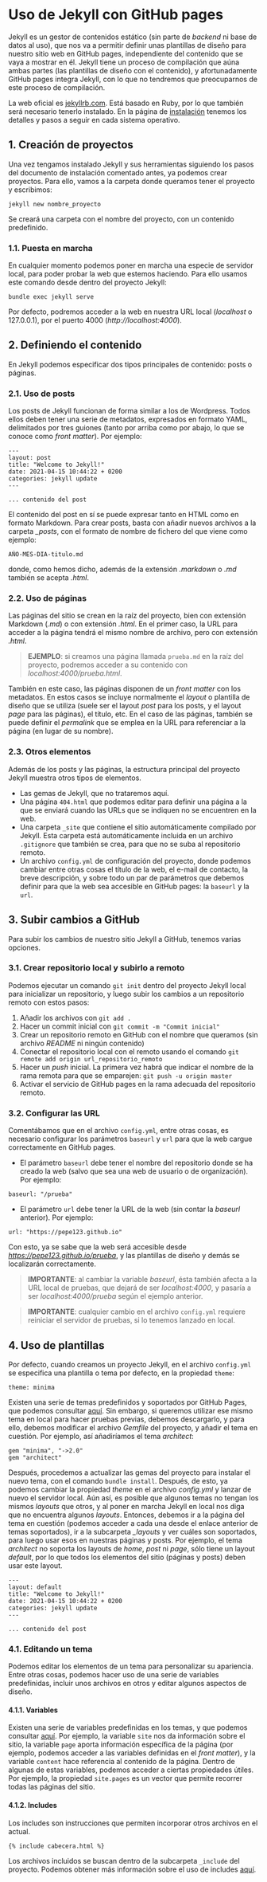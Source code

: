 # Uso de Jekyll con GitHub pages

Jekyll es un gestor de contenidos estático (sin parte de *backend* ni base de datos al uso), que nos va a permitir definir unas plantillas de diseño para nuestro sitio web en GitHub pages, independiente del contenido que se vaya a mostrar en él. Jekyll tiene un proceso de compilación que aúna ambas partes (las plantillas de diseño con el contenido), y afortunadamente GitHub pages integra Jekyll, con lo que no tendremos que preocuparnos de este proceso de compilación.

La web oficial es [jekyllrb.com](https://jekyllrb.com). Está basado en Ruby, por lo que también será necesario tenerlo instalado. En la página de [instalación](https://jekyllrb.com/docs/installation) tenemos los detalles y pasos a seguir en cada sistema operativo.

## 1. Creación de proyectos

Una vez tengamos instalado Jekyll y sus herramientas siguiendo los pasos del documento de instalación comentado antes, ya podemos crear proyectos. Para ello, vamos a la carpeta donde queramos tener el proyecto y escribimos:

```
jekyll new nombre_proyecto
```

Se creará una carpeta con el nombre del proyecto, con un contenido predefinido.

### 1.1. Puesta en marcha

En cualquier momento podemos poner en marcha una especie de servidor local, para poder probar la web que estemos haciendo. Para ello usamos este comando desde dentro del proyecto Jekyll:

```
bundle exec jekyll serve
```

Por defecto, podremos acceder a la web en nuestra URL local (*localhost* o 127.0.0.1), por el puerto 4000 (*http://localhost:4000*). 

## 2. Definiendo el contenido

En Jekyll podemos especificar dos tipos principales de contenido: posts o páginas.

### 2.1. Uso de posts

Los posts de Jekyll funcionan de forma similar a los de Wordpress. Todos ellos deben tener una serie de metadatos, expresados en formato YAML, delimitados por tres guiones (tanto por arriba como por abajo, lo que se conoce como *front matter*). Por ejemplo:

```
---
layout: post
title: "Welcome to Jekyll!"
date: 2021-04-15 10:44:22 + 0200
categories: jekyll update
---

... contenido del post
```

El contenido del post en sí se puede expresar tanto en HTML como en formato Markdown. Para crear posts, basta con añadir nuevos archivos a la carpeta *_posts*, con el formato de nombre de fichero del que viene como ejemplo:

```
AÑO-MES-DIA-titulo.md
```

donde, como hemos dicho, además de la extensión *.markdown* o *.md* también se acepta *.html*.

### 2.2. Uso de páginas

Las páginas del sitio se crean en la raíz del proyecto, bien con extensión Markdown (*.md*) o con extensión *.html*. En el primer caso, la URL para acceder a la página tendrá el mismo nombre de archivo, pero con extensión *.html*.

> **EJEMPLO**: si creamos una página llamada `prueba.md` en la raíz del proyecto, podremos acceder a su contenido con *localhost:4000/prueba.html*.

También en este caso, las páginas disponen de un *front matter* con los metadatos. En estos casos se incluye normalmente el *layout* o plantilla de diseño que se utiliza (suele ser el layout *post* para los posts, y el layout *page* para las páginas), el título, etc. En el caso de las páginas, también se puede definir el *permalink* que se emplea en la URL para referenciar a la página (en lugar de su nombre).

### 2.3. Otros elementos

Además de los posts y las páginas, la estructura principal del proyecto Jekyll muestra otros tipos de elementos.

* Las gemas de Jekyll, que no trataremos aquí.
* Una página `404.html` que podemos editar para definir una página a la que se enviará cuando las URLs que se indiquen no se encuentren en la web.
* Una carpeta `_site` que contiene el sitio automáticamente compilado por Jekyll. Esta carpeta está automáticamente incluida en un archivo `.gitignore` que también se crea, para que no se suba al repositorio remoto.
* Un archivo `config.yml` de configuración del proyecto, donde podemos cambiar entre otras cosas el título de la web, el e-mail de contacto, la breve descripción, y sobre todo un par de parámetros que debemos definir para que la web sea accesible en GitHub pages: la `baseurl` y la `url`.

## 3. Subir cambios a GitHub

Para subir los cambios de nuestro sitio Jekyll a GitHub, tenemos varias opciones.

### 3.1. Crear repositorio local y subirlo a remoto

Podemos ejecutar un comando `git init` dentro del proyecto Jekyll local para inicializar un repositorio, y luego subir los cambios a un repositorio remoto con estos pasos:

1. Añadir los archivos con `git add .`
2. Hacer un commit inicial con `git commit -m "Commit inicial"`
3. Crear un repositorio remoto en GitHub con el nombre que queramos (sin archivo *README* ni ningún contenido)
4. Conectar el repositorio local con el remoto usando el comando `git remote add origin url_repositorio_remoto`
5. Hacer un *push* inicial. La primera vez habrá que indicar el nombre de la rama remota para que se emparejen: `git push -u origin master`
6. Activar el servicio de GitHub pages en la rama adecuada del repositorio remoto.

### 3.2. Configurar las URL

Comentábamos que en el archivo `config.yml`, entre otras cosas, es necesario configurar los parámetros `baseurl` y `url` para que la web cargue correctamente en GitHub pages.

* El parámetro `baseurl` debe tener el nombre del repositorio donde se ha creado la web (salvo que sea una web de usuario o de organización). Por ejemplo:

```
baseurl: "/prueba"
```

* El parámetro `url` debe tener la URL de la web (sin contar la *baseurl* anterior). Por ejemplo:

```
url: "https://pepe123.github.io"
```

Con esto, ya se sabe que la web será accesible desde *https://pepe123.github.io/prueba*, y las plantillas de diseño y demás se localizarán correctamente.

> **IMPORTANTE**: al cambiar la variable *baseurl*, ésta también afecta a la URL local de pruebas, que dejará de ser *localhost:4000*, y pasaría a ser *localhost:4000/prueba* según el ejemplo anterior.

> **IMPORTANTE**: cualquier cambio en el archivo `config.yml` requiere reiniciar el servidor de pruebas, si lo tenemos lanzado en local.

## 4. Uso de plantillas

Por defecto, cuando creamos un proyecto Jekyll, en el archivo `config.yml` se especifica una plantilla o tema por defecto, en la propiedad `theme`:

```
theme: minima
```

Existen una serie de temas predefinidos y soportados por GitHub Pages, que podemos consultar [aquí](https://pages.github.com/themes/). Sin embargo, si queremos utilizar ese mismo tema en local para hacer pruebas previas, debemos descargarlo, y para ello, debemos modificar el archivo *Gemfile* del proyecto, y añadir el tema en cuestión. Por ejemplo, así añadiríamos el tema *architect*:

```
gem "minima", "->2.0"
gem "architect"
```

Después, procedemos a actualizar las gemas del proyecto para instalar el nuevo tema, con el comando `bundle install`. Después, de esto, ya podemos cambiar la propiedad *theme* en el archivo *config.yml* y lanzar de nuevo el servidor local. Aún así, es posible que algunos temas no tengan los mismos *layouts* que otros, y al poner en marcha Jekyll en local nos diga que no encuentra algunos *layouts*. Entonces, debemos ir a la página del tema en cuestión (podemos acceder a cada una desde el enlace anterior de temas soportados), ir a la subcarpeta *_layouts* y ver cuáles son soportados, para luego usar esos en nuestras páginas y posts. Por ejemplo, el tema *architect* no soporta los layouts de *home*, *post* ni *page*, sólo tiene un layout *default*, por lo que todos los elementos del sitio (páginas y posts) deben usar este layout.

```
---
layout: default
title: "Welcome to Jekyll!"
date: 2021-04-15 10:44:22 + 0200
categories: jekyll update
---

... contenido del post
```

### 4.1. Editando un tema

Podemos editar los elementos de un tema para personalizar su apariencia. Entre otras cosas, podemos hacer uso de una serie de variables predefinidas, incluir unos archivos en otros y editar algunos aspectos de diseño.

#### 4.1.1. Variables

Existen una serie de variables predefinidas en los temas, y que podemos consultar [aquí](https://jekyllrb.com/docs/variables/). Por ejemplo, la variable `site` nos da información sobre el sitio, la variable `page` aporta información específica de la página (por ejemplo, podemos acceder a las variables definidas en el *front matter*), y la variable `content` hace referencia al contenido de la página. Dentro de algunas de estas variables, podemos acceder a ciertas propiedades útiles. Por ejemplo, la propiedad `site.pages` es un vector que permite recorrer todas las páginas del sitio.

#### 4.1.2. Includes

Los includes son instrucciones que permiten incorporar otros archivos en el actual.

```
{% include cabecera.html %}
```

Los archivos incluidos se buscan dentro de la subcarpeta `_include` del proyecto. Podemos obtener más información sobre el uso de includes [aquí](https://jekyllrb.com/docs/includes/).
